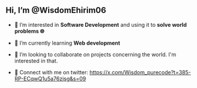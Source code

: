 ## Hi, I’m @WisdomEhirim06
- 📍 I’m interested in **Software Development** and using it to **solve world problems 🌐**
- 📍 I’m currently learning **Web development**
 
- 📍 I’m looking to collaborate on projects concerning the world. I'm interested in that.
  
- 📍 Connect with me on twitter: <https://x.com/Wisdom_purecode?t=385-RP-ECqwQ1u5a76zjsg&s=09>

<!---
WisdomEhirim06/WisdomEhirim06 is a ✨ special ✨ repository because its `README.md` (this file) appears on your GitHub profile.
You can click the Preview link to take a look at your changes.
--->
